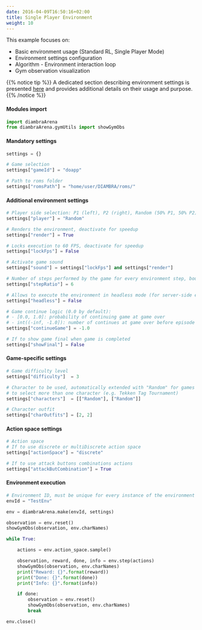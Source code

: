 ```yaml
---
date: 2016-04-09T16:50:16+02:00
title: Single Player Environment
weight: 10
---
```


This example focuses on:
 - Basic environment usage (Standard RL, Single Player Mode)
 - Environment settings configuration
 - Algorithm - Environment interaction loop
 - Gym observation visualization

{{% notice tip %}}
A dedicated section describing environment settings is presented <a href="/envs/#settings">here</a> and provides additional details on their usage and purpose.
{{% /notice %}}

#### Modules import

```python
import diambraArena
from diambraArena.gymUtils import showGymObs
```

#### Mandatory settings

```python
settings = {}

# Game selection
settings["gameId"] = "doapp"

# Path to roms folder
settings["romsPath"] = "home/user/DIAMBRA/roms/"
```

#### Additional environment settings

```python
# Player side selection: P1 (left), P2 (right), Random (50% P1, 50% P2)
settings["player"] = "Random"

# Renders the environment, deactivate for speedup
settings["render"] = True

# Locks execution to 60 FPS, deactivate for speedup
settings["lockFps"] = False

# Activate game sound
settings["sound"] = settings["lockFps"] and settings["render"]

# Number of steps performed by the game for every environment step, bounds: [1, 6]
settings["stepRatio"] = 6

# Allows to execute the environment in headless mode (for server-side executions)
settings["headless"] = False

# Game continue logic (0.0 by default):
# - [0.0, 1.0]: probability of continuing game at game over
# - int((-inf, -1.0]): number of continues at game over before episode to be considered done
settings["continueGame"] = -1.0

# If to show game final when game is completed
settings["showFinal"] = False
```
#### Game-specific settings

```python
# Game difficulty level
settings["difficulty"]  = 3

# Character to be used, automatically extended with "Random" for games requiring
# to select more than one character (e.g. Tekken Tag Tournament)
settings["characters"]  = [["Random"], ["Random"]]

# Character outfit
settings["charOutfits"] = [2, 2]
```

#### Action space settings

```python
# Action space
# If to use discrete or multiDiscrete action space
settings["actionSpace"] = "discrete"

# If to use attack buttons combinations actions
settings["attackButCombination"] = True
```

#### Environment execution

```python
# Environment ID, must be unique for every instance of the environment
envId = "TestEnv"

env = diambraArena.make(envId, settings)

observation = env.reset()
showGymObs(observation, env.charNames)

while True:

    actions = env.action_space.sample()

    observation, reward, done, info = env.step(actions)
    showGymObs(observation, env.charNames)
    print("Reward: {}".format(reward))
    print("Done: {}".format(done))
    print("Info: {}".format(info))

    if done:
        observation = env.reset()
        showGymObs(observation, env.charNames)
        break

env.close()
```
